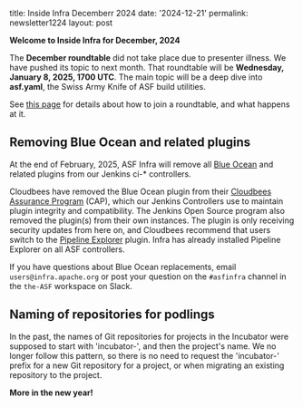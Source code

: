 title: Inside Infra Decemberr 2024 
date: '2024-12-21' 
permalink: newsletter1224 layout: post

**Welcome to Inside Infra for December, 2024**

The **December roundtable** did not take place due to presenter illness. We have pushed its topic to next month. That roundtable will be **Wednesday, January 8, 2025, 1700 UTC**. The main topic will be a deep dive into **asf.yaml**, the Swiss Army Knife of ASF build utilities.

See <a href="https://infra.apache.org/roundtable.html" target="_blank">this page</a> for details about how to join a roundtable, and what happens at it. 

## Removing Blue Ocean and related plugins

At the end of February, 2025, ASF Infra will remove all <a href="https://plugins.jenkins.io/blueocean/" target="_blank">Blue Ocean</a> and related plugins from our Jenkins ci-* controllers.

Cloudbees have removed the Blue Ocean plugin from their <a href="https://docs.cloudbees.com/docs/cloudbees-ci-kb/latest/troubleshooting-guides/admin-monitor-blueocean-removal" target="_blank">Cloudbees Assurance Program</a> (CAP), which our Jenkins Controllers use to maintain plugin integrity and compatibility. The Jenkins Open Source program also removed the plugin(s) from their own instances. The plugin is only receiving security updates from here on, and Cloudbees recommend that users switch to the <a href="https://docs.cloudbees.com/plugins/ci/cloudbees-pipeline-explorer" target="_blank">Pipeline Explorer</a> plugin. Infra has already installed Pipeline Explorer on all ASF controllers.

If you have questions about Blue Ocean replacements, email `users@infra.apache.org` or post your question on the `#asfinfra` channel in the `the-ASF` workspace on Slack.

## Naming of repositories for podlings

In the past, the names of Git repositories for projects in the Incubator were supposed to start with 'incubator-', and then the project's name. We no longer follow this pattern, so there is no need to request the 'incubator-' prefix for a new Git repository for a project, or when migrating an existing repository to the project.


**More in the new year!**
